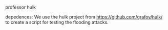 professor hulk

depedences:
We use the hulk project from https://github.com/grafov/hulk/ to create a script for testing the flooding attacks.
